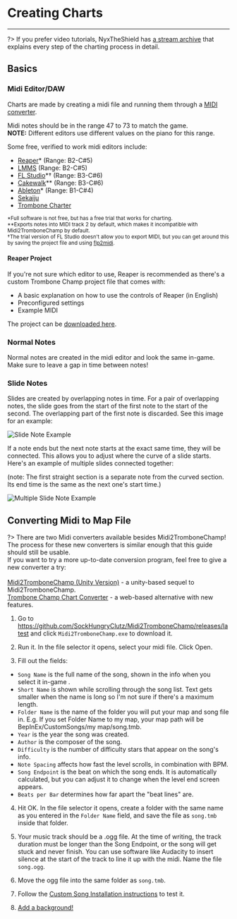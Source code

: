 # Creating Charts
---

?> If you prefer video tutorials, NyxTheShield has [a stream archive](https://www.youtube.com/watch?v=ig27SlJveGs) that explains every step of the charting process in detail.

## Basics
### Midi Editor/DAW
Charts are made by creating a midi file and running them through a [MIDI converter](#converting-midi-to-map-file).

Midi notes should be in the range 47 to 73 to match the game.<br>**NOTE:** Different editors use different values on the piano for this range.

Some free, verified to work midi editors include:
- [Reaper](https://www.reaper.fm/download.php)* (Range: B2-C#5)
- [LMMS](https://lmms.io/download#windows) (Range: B2-C#5)
- [FL Studio](https://www.image-line.com/fl-studio-download/)*† (Range: B3-C#6)
- [Cakewalk](https://www.bandlab.com/products/cakewalk)** (Range: B3-C#6)
- [Ableton](https://www.ableton.com/en/trial/)* (Range: B1-C#4)
- [Sekaiju](http://openmidiproject.osdn.jp/Sekaiju_en.html)
- [Trombone Charter](https://github.com/towai/TromboneCharter/releases/latest)

<sub>*Full software is not free, but has a free trial that works for charting.</sub><br>
<sub>**Exports notes into MIDI track 2 by default, which makes it incompatible with Midi2TromboneChamp by default.</sub><br>
<sub>†The trial version of FL Studio doesn't allow you to export MIDI, but you can get around this by saving the project file and using [flp2midi](https://github.com/Kaydax/flp2midi/releases/latest).

#### Reaper Project
If you're not sure which editor to use, Reaper is recommended as there's a custom Trombone Champ project file that comes with:
- A basic explanation on how to use the controls of Reaper (in English)
- Preconfigured settings
- Example MIDI

The project can be [downloaded here](https://trombone.wiki/docs/files/REAPER_Trombone_Champ_Charting_Template.zip).

### Normal Notes

Normal notes are created in the midi editor and look the same in-game. Make sure to leave a gap in time between notes!

### Slide Notes

Slides are created by overlapping notes in time. For a pair of overlapping notes, the slide goes from the start of the first note to the start of the second. The overlapping part of the first note is discarded. See this image for an example:

![Slide Note Example](../docs/files/slide1.png)

If a note ends but the next note starts at the exact same time, they will be connected. This allows you to adjust where the curve of a slide starts. Here's an example of multiple slides connected together:

(note: The first straight section is a separate note from the curved section. Its end time is the same as the next one's start time.)

![Multiple Slide Note Example](../docs/files/slide2.png)

## Converting Midi to Map File

?> There are two Midi converters available besides Midi2TromboneChamp!
<br>The process for these new converters is similar enough that this guide should still be usable.
<br>If you want to try a more up-to-date conversion program, feel free to give a new converter a try:
<br><br>[Midi2TromboneChamp (Unity Version)](https://nyxtheshield.github.io/Midi2TromboneChamp/) - a unity-based sequel to Midi2TromboneChamp.
<br>[Trombone Champ Chart Converter](https://rshieldsprojects.github.io/projects/tccc/) - a web-based alternative with new features.

1. Go to <https://github.com/SockHungryClutz/Midi2TromboneChamp/releases/latest> and click `Midi2TromboneChamp.exe` to download it.

2. Run it. In the file selector it opens, select your midi file. Click Open.

3. Fill out the fields:
 - `Song Name` is the full name of the song, shown in the info when you select it in-game .
 - `Short Name` is shown while scrolling through the song list. Text gets smaller when the name is long so I'm not sure if there's a maximum length.
 - `Folder Name` is the name of the folder you will put your map and song file in. E.g. If you set Folder Name to my map, your map path will be BepInEx/CustomSongs/my map/song.tmb.
 - `Year` is the year the song was created.
 - `Author` is the composer of the song.
 - `Difficulty` is the number of difficulty stars that appear on the song's info.
 - `Note Spacing` affects how fast the level scrolls, in combination with BPM.
 - `Song Endpoint` is the beat on which the song ends. It is automatically calculated, but you can adjust it to change when the level end screen appears.
 - `Beats per Bar` determines how far apart the "beat lines" are.

4. Hit OK. In the file selector it opens, create a folder with the same name as you entered in the `Folder Name` field, and save the file as `song.tmb` inside that folder.

5. Your music track should be a .ogg file. At the time of writing, the track duration must be longer than the Song Endpoint, or the song will get stuck and never finish. You can use software like Audacity to insert silence at the start of the track to line it up with the midi. Name the file `song.ogg`.

6. Move the ogg file into the same folder as `song.tmb`.

7. Follow the [Custom Song Installation instructions](installing-songs) to test it.

8. [Add a background!](chart-backgrounds)
